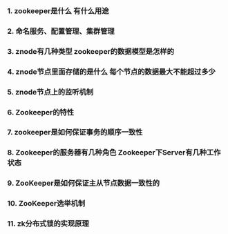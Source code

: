### 1. zookeeper是什么 有什么用途
### 2. 命名服务、配置管理、集群管理
### 3. znode有几种类型 zookeeper的数据模型是怎样的
### 4. znode节点里面存储的是什么 每个节点的数据最大不能超过多少
### 5. znode节点上的监听机制
### 6. Zookeeper的特性
### 7. zookeeper是如何保证事务的顺序一致性
### 8. Zookeeper的服务器有几种角色 Zookeeper下Server有几种工作状态
### 9. ZooKeeper是如何保证主从节点数据一致性的
### 10. ZooKeeper选举机制
### 11. zk分布式锁的实现原理
